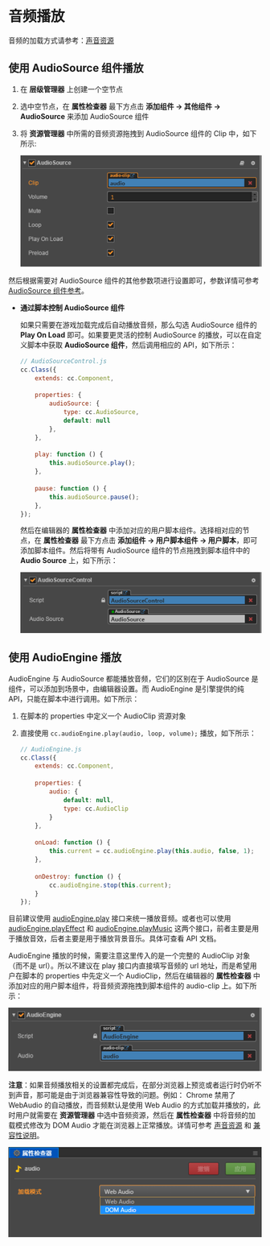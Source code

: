 # 音频播放

音频的加载方式请参考：[声音资源](../asset-workflow/audio-asset.md)

## 使用 AudioSource 组件播放

1. 在 **层级管理器** 上创建一个空节点
2. 选中空节点，在 **属性检查器** 最下方点击 **添加组件 -> 其他组件 -> AudioSource** 来添加 AudioSource 组件
3. 将 **资源管理器** 中所需的音频资源拖拽到 AudioSource 组件的 Clip 中，如下所示:

    ![](audio/audiosource.png)

然后根据需要对 AudioSource 组件的其他参数项进行设置即可，参数详情可参考 [AudioSource 组件参考](../components/audiosource.md)。

- **通过脚本控制 AudioSource 组件**

    如果只需要在游戏加载完成后自动播放音频，那么勾选 AudioSource 组件的 **Play On Load** 即可。如果要更灵活的控制 AudioSource 的播放，可以在自定义脚本中获取 **AudioSource 组件**，然后调用相应的 API，如下所示：

    ```js
    // AudioSourceControl.js
    cc.Class({
        extends: cc.Component,

        properties: {
            audioSource: {
                type: cc.AudioSource,
                default: null
            },
        },

        play: function () {
            this.audioSource.play();
        },

        pause: function () {
            this.audioSource.pause();
        },
    });
    ```

    然后在编辑器的 **属性检查器** 中添加对应的用户脚本组件。选择相对应的节点，在 **属性检查器** 最下方点击 **添加组件 -> 用户脚本组件 -> 用户脚本**，即可添加脚本组件。然后将带有 AudioSource 组件的节点拖拽到脚本组件中的 **Audio Source** 上，如下所示：

    ![](audio/audiosourcecontrol.png)

## 使用 AudioEngine 播放

AudioEngine 与 AudioSource 都能播放音频，它们的区别在于 AudioSource 是组件，可以添加到场景中，由编辑器设置。而 AudioEngine 是引擎提供的纯 API，只能在脚本中进行调用。如下所示：

1. 在脚本的 properties 中定义一个 AudioClip 资源对象
2. 直接使用 `cc.audioEngine.play(audio, loop, volume);` 播放，如下所示：

    ```js
    // AudioEngine.js
    cc.Class({
        extends: cc.Component,

        properties: {
            audio: {
                default: null,
                type: cc.AudioClip
            }
        },

        onLoad: function () {
            this.current = cc.audioEngine.play(this.audio, false, 1);
        },

        onDestroy: function () {
            cc.audioEngine.stop(this.current);
        }
    });
    ```

目前建议使用 [audioEngine.play](../../../api/zh/classes/audioEngine.html#play) 接口来统一播放音频。或者也可以使用 [audioEngine.playEffect](../../../api/zh/classes/audioEngine.html#playeffect) 和 [audioEngine.playMusic](../../../api/zh/classes/audioEngine.html#playmusic) 这两个接口，前者主要是用于播放音效，后者主要是用于播放背景音乐。具体可查看 API 文档。

AudioEngine 播放的时候，需要注意这里传入的是一个完整的 AudioClip 对象（而不是 url）。所以不建议在 play 接口内直接填写音频的 url 地址，而是希望用户在脚本的 properties 中先定义一个 AudioClip，然后在编辑器的 **属性检查器** 中添加对应的用户脚本组件，将音频资源拖拽到脚本组件的 audio-clip 上。如下所示：

![](audio/audioengine.png)

**注意**：如果音频播放相关的设置都完成后，在部分浏览器上预览或者运行时仍听不到声音，那可能是由于浏览器兼容性导致的问题。例如： Chrome 禁用了 WebAudio 的自动播放，而音频默认是使用 Web Audio 的方式加载并播放的，此时用户就需要在 **资源管理器** 中选中音频资源，然后在 **属性检查器** 中将音频的加载模式修改为 DOM Audio 才能在浏览器上正常播放。详情可参考 [声音资源](../asset-workflow/audio-asset.md) 和 [兼容性说明](compatibility.md)。

![](audio/mode.png)

